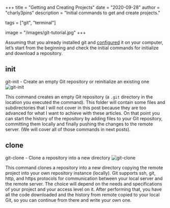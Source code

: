 +++
title = "Getting and Creating Projects"
date = "2020-09-28"
author = "charly3pins"
description = "Initial commands to get and create projects."

tags = ["git", "terminal"]

image = "/images/git-tutorial.jpg"
+++

Assuming that you already installed git and [configured](https://git-scm.com/docs/git-config) it on your computer, let’s start from the beginning and check the initial commands for initialize and download a repository.

## init
git-init - Create an empty Git repository or reinitialize an existing one
![git-init](/images/git-series/git-init.png)

This command creates an empty Git repository (a `.git` directory in the location you executed the command). This folder will contain some files and subdirectories that I will not cover in this post because they are too advanced for what I want to achieve with these articles.
On that point you can start the history of the repository by adding files to your Git repository, committing them locally and finally pushing the changes to the remote server. (We will cover all of those commands in next posts).

## clone
git-clone - Clone a repository into a new directory
![git-clone](/images/git-series/git-clone.png)

This command clones a repository into a new directory copying the remote project into your own repository instance (locally). Git supports ssh, git, http, and https protocols for communication between your local server and the remote server. The choice will depend on the needs and specifications of your project and your access level on it.
After performing that, you have all the code downloaded and the history from remote copied to your local Git, so you can continue from there and write your own one.